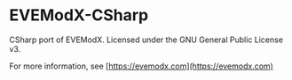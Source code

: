 # EVEModX-CSharp
CSharp port of EVEModX. Licensed under the GNU General Public License v3.

For more information, see [https://evemodx.com](https://evemodx.com)
